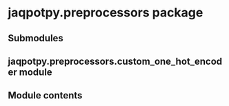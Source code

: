 # jaqpotpy.preprocessors package

## Submodules

## jaqpotpy.preprocessors.custom_one_hot_encoder module

## Module contents
